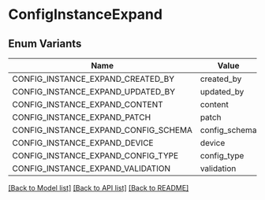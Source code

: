 # ConfigInstanceExpand

## Enum Variants

| Name | Value |
|---- | -----|
| CONFIG_INSTANCE_EXPAND_CREATED_BY | created_by |
| CONFIG_INSTANCE_EXPAND_UPDATED_BY | updated_by |
| CONFIG_INSTANCE_EXPAND_CONTENT | content |
| CONFIG_INSTANCE_EXPAND_PATCH | patch |
| CONFIG_INSTANCE_EXPAND_CONFIG_SCHEMA | config_schema |
| CONFIG_INSTANCE_EXPAND_DEVICE | device |
| CONFIG_INSTANCE_EXPAND_CONFIG_TYPE | config_type |
| CONFIG_INSTANCE_EXPAND_VALIDATION | validation |


[[Back to Model list]](../README.md#documentation-for-models) [[Back to API list]](../README.md#documentation-for-api-endpoints) [[Back to README]](../README.md)


